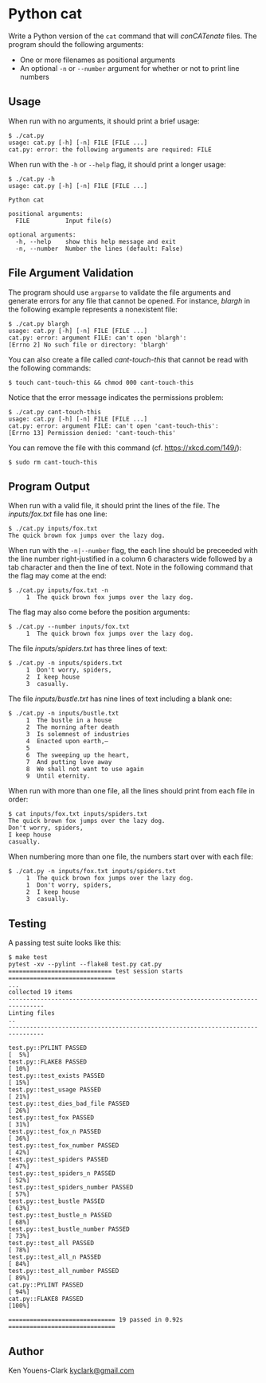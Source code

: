 # Python cat

Write a Python version of the `cat` command that will _conCATenate_ files.
The program should the following arguments:

* One or more filenames as positional arguments
* An optional `-n` or `--number` argument for whether or not to print line numbers

## Usage

When run with no arguments, it should print a brief usage:

```
$ ./cat.py
usage: cat.py [-h] [-n] FILE [FILE ...]
cat.py: error: the following arguments are required: FILE
```

When run with the `-h` or `--help` flag, it should print a longer usage:

```
$ ./cat.py -h
usage: cat.py [-h] [-n] FILE [FILE ...]

Python cat

positional arguments:
  FILE          Input file(s)

optional arguments:
  -h, --help    show this help message and exit
  -n, --number  Number the lines (default: False)
```

## File Argument Validation

The program should use `argparse` to validate the file arguments and generate errors for any file that cannot be opened.
For instance, _blargh_ in the following example represents a nonexistent file:

```
$ ./cat.py blargh
usage: cat.py [-h] [-n] FILE [FILE ...]
cat.py: error: argument FILE: can't open 'blargh': 
[Errno 2] No such file or directory: 'blargh'
```

You can also create a file called _cant-touch-this_ that cannot be read with the following commands:

```
$ touch cant-touch-this && chmod 000 cant-touch-this
```

Notice that the error message indicates the permissions problem:

```
$ ./cat.py cant-touch-this
usage: cat.py [-h] [-n] FILE [FILE ...]
cat.py: error: argument FILE: can't open 'cant-touch-this': 
[Errno 13] Permission denied: 'cant-touch-this'
```

You can remove the file with this command (cf. https://xkcd.com/149/):

```
$ sudo rm cant-touch-this
```

## Program Output

When run with a valid file, it should print the lines of the file.
The _inputs/fox.txt_ file has one line:

```
$ ./cat.py inputs/fox.txt
The quick brown fox jumps over the lazy dog.
```

When run with the `-n|--number` flag, the each line should be preceeded with the line number right-justified in a column 6 characters wide followed by a tab character and then the line of text.
Note in the following command that the flag may come at the end:

```
$ ./cat.py inputs/fox.txt -n
     1	The quick brown fox jumps over the lazy dog.
```

The flag may also come before the position arguments:

```
$ ./cat.py --number inputs/fox.txt
     1	The quick brown fox jumps over the lazy dog.
```

The file _inputs/spiders.txt_ has three lines of text:

```
$ ./cat.py -n inputs/spiders.txt
     1	Don't worry, spiders,
     2	I keep house
     3	casually.
```

The file _inputs/bustle.txt_ has nine lines of text including a blank one:

```
$ ./cat.py -n inputs/bustle.txt
     1	The bustle in a house
     2	The morning after death
     3	Is solemnest of industries
     4	Enacted upon earth,—
     5
     6	The sweeping up the heart,
     7	And putting love away
     8	We shall not want to use again
     9	Until eternity.
```

When run with more than one file, all the lines should print from each file in order:

```
$ cat inputs/fox.txt inputs/spiders.txt
The quick brown fox jumps over the lazy dog.
Don't worry, spiders,
I keep house
casually.
```

When numbering more than one file, the numbers start over with each file:

```
$ ./cat.py -n inputs/fox.txt inputs/spiders.txt
     1	The quick brown fox jumps over the lazy dog.
     1	Don't worry, spiders,
     2	I keep house
     3	casually.
```

## Testing

A passing test suite looks like this:

```
$ make test
pytest -xv --pylint --flake8 test.py cat.py
============================= test session starts ==============================
...
collected 19 items
--------------------------------------------------------------------------------
Linting files
..
--------------------------------------------------------------------------------

test.py::PYLINT PASSED                                                   [  5%]
test.py::FLAKE8 PASSED                                                   [ 10%]
test.py::test_exists PASSED                                              [ 15%]
test.py::test_usage PASSED                                               [ 21%]
test.py::test_dies_bad_file PASSED                                       [ 26%]
test.py::test_fox PASSED                                                 [ 31%]
test.py::test_fox_n PASSED                                               [ 36%]
test.py::test_fox_number PASSED                                          [ 42%]
test.py::test_spiders PASSED                                             [ 47%]
test.py::test_spiders_n PASSED                                           [ 52%]
test.py::test_spiders_number PASSED                                      [ 57%]
test.py::test_bustle PASSED                                              [ 63%]
test.py::test_bustle_n PASSED                                            [ 68%]
test.py::test_bustle_number PASSED                                       [ 73%]
test.py::test_all PASSED                                                 [ 78%]
test.py::test_all_n PASSED                                               [ 84%]
test.py::test_all_number PASSED                                          [ 89%]
cat.py::PYLINT PASSED                                                    [ 94%]
cat.py::FLAKE8 PASSED                                                    [100%]

============================== 19 passed in 0.92s ==============================
```

## Author

Ken Youens-Clark <kyclark@gmail.com>
